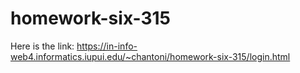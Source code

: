 # homework-six-315

Here is the link: https://in-info-web4.informatics.iupui.edu/~chantoni/homework-six-315/login.html

